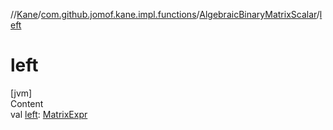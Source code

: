 //[Kane](../../index.md)/[com.github.jomof.kane.impl.functions](../index.md)/[AlgebraicBinaryMatrixScalar](index.md)/[left](left.md)



# left  
[jvm]  
Content  
val [left](left.md): [MatrixExpr](../../com.github.jomof.kane/-matrix-expr/index.md)  




